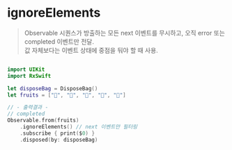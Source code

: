 ignoreElements
============

> Observable 시퀀스가 방출하는 모든 next 이벤트를 무시하고, 오직 error 또는 completed 이벤트만 전달.  
> 값 자체보다는 이벤트 상태에 중점을 둬야 할 때 사용.  

```swift

import UIKit
import RxSwift

let disposeBag = DisposeBag()
let fruits = ["🍏", "🍎", "🍋", "🍓", "🍇"]

// - 출력결과 -
// completed
Observable.from(fruits)
    .ignoreElements() // next 이벤트만 필터링
    .subscribe { print($0) }
    .disposed(by: disposeBag)
```
